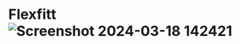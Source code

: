 # Flexfitt![Screenshot 2024-03-18 142421](https://github.com/Mvadityakumar/Flexfitt/assets/140789140/ed3f2250-1371-4b3f-bfe3-2a82ee992e5e)
